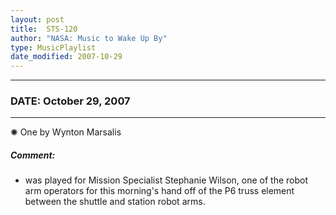 ```yaml
---
layout: post
title:  STS-120
author: "NASA: Music to Wake Up By"
type: MusicPlaylist
date_modified: 2007-10-29
---
```


----
### DATE: October 29, 2007
----
✺ One by Wynton Marsalis

##### Comment:
* was played for Mission Specialist Stephanie Wilson, one of the robot arm operators for this morning's hand off of the P6 truss element between the shuttle and station robot arms.
